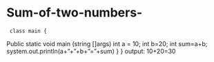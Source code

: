 # Sum-of-two-numbers-

     class main {
Public static void main (string []args)
int a = 10;
int b=20;
int sum=a+b;
system.out.println(a+”+”+b+”=”+sum)
}
}
output:
10+20=30
